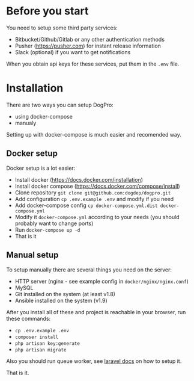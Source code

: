 # Before you start

You need to setup some third party services:
 - Bitbucket/Github/Gitlab or any other authentication methods
 - Pusher (https://pusher.com) for instant release information
 - Slack (optional) if you want to get notifications
 
When you obtain api keys for these services, put them in the `.env` file.

# Installation

There are two ways you can setup DogPro:
 - using docker-compose
 - manualy
 
Setting up with docker-compose is much easier and recomended way.
 
## Docker setup

Docker setup is a lot easier:
  - Install docker (https://docs.docker.com/installation)
  - Install docker compose (https://docs.docker.com/compose/install)
  - Clone repository `git clone git@github.com:dogdep/dogpro.git`
  - Add configuration `cp .env.example .env` and modify if you need
  - Add docker-compose config `cp docker-compose.yml.dist docker-compose.yml`
  - Modify it `docker-compose.yml` according to your needs (you should probably want to change ports)
  - Run `docker-compose up -d`
  - That is it
  
## Manual setup

To setup manually there are several things you need on the server:
  - HTTP server (nginx - see example config in `docker/nginx/nginx.conf`) 
  - MySQL
  - Git installed on the system (at least v1.8)
  - Ansible installed on the system (v1.9)
  
After you install all of these and project is reachable in your browser, run these commands:
  - `cp .env.example .env`
  - `composer install`  
  - `php artisan key:generate`
  - `php artisan migrate`

Also you should run queue worker, see [laravel docs](http://laravel.com/docs/5.1/queues#running-the-queue-listener) on how to setup it.
  
That is it.
  
